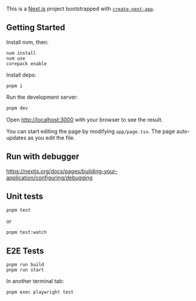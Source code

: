 This is a [Next.js](https://nextjs.org) project bootstrapped with [`create-next-app`](https://nextjs.org/docs/app/api-reference/cli/create-next-app).

## Getting Started

Install nvm, then:

```
nvm install
nvm use
corepack enable
```

Install deps:

```
pnpm i
```

Run the development server:

```bash
pnpm dev
```

Open [http://localhost:3000](http://localhost:3000) with your browser to see the result.

You can start editing the page by modifying `app/page.tsx`. The page auto-updates as you edit the file.

## Run with debugger

https://nextjs.org/docs/pages/building-your-application/configuring/debugging

## Unit tests

```
pnpm test
```

or
```
pnpm test:watch
```


## E2E Tests

```
pnpm run build
pnpm run start
```

In another terminal tab:
```
pnpm exec playwright test
```
